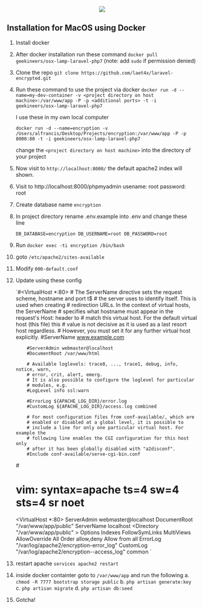 <p align="center"><img src="https://laravel.com/assets/img/components/logo-laravel.svg"></p>


## Installation for MacOS using Docker
1. Install docker
2. After docker installation run these command `docker pull geekineers/osx-lamp-laravel-php7` (note: add `sudo` if permission denied)
3.  Clone the repo `git clone https://github.com/laet4x/laravel-encrypted.git`
4. Run these command to use the project via docker
	`docker run -d --name=my-dev-container -v <project directory on host machine>:/var/www/app -P -p <additional ports> -t -i geekineers/osx-lamp-laravel-php7`

	I use these in my own local computer 

	`docker run -d --name=encryption -v /Users/alfrancis/Desktop/Projects/encryption:/var/www/app -P -p 8000:80 -t -i geekineers/osx-lamp-laravel-php7`

	change the `<project directory on host machine>` into the directory of your project
5. 	Now visit to `http://localhost:8000/` the default apache2 index will shown.
6.  Visit to http://localhost:8000/phpmyadmin
	usename: root
	password: root
7.  Create database name `encryption`
8.  In project directory rename .env.example into .env and change these line
 	
 	`DB_DATABASE=encryption
	DB_USERNAME=root
	DB_PASSWORD=root`
		
9. Run `docker exec -ti encryption /bin/bash`
10. goto `/etc/apache2/sites-available`
11. Modify `000-default.conf`
12. Update using these config
	                       

	`#<VirtualHost *:80>
	        # The ServerName directive sets the request scheme, hostname and port t$
	        # the server uses to identify itself. This is used when creating
	        # redirection URLs. In the context of virtual hosts, the ServerName
	        # specifies what hostname must appear in the request's Host: header to
	        # match this virtual host. For the default virtual host (this file) this
	        # value is not decisive as it is used as a last resort host regardless.
	        # However, you must set it for any further virtual host explicitly.
	        #ServerName www.example.com

	        #ServerAdmin webmaster@localhost
	        #DocumentRoot /var/www/html

	        # Available loglevels: trace8, ..., trace1, debug, info, notice, warn,
	        # error, crit, alert, emerg.
	        # It is also possible to configure the loglevel for particular
	        # modules, e.g.
	        #LogLevel info ssl:warn

	        #ErrorLog ${APACHE_LOG_DIR}/error.log
	        #CustomLog ${APACHE_LOG_DIR}/access.log combined

	        # For most configuration files from conf-available/, which are
	        # enabled or disabled at a global level, it is possible to
	        # include a line for only one particular virtual host. For example the
	        # following line enables the CGI configuration for this host only
	        # after it has been globally disabled with "a2disconf".
	        #Include conf-available/serve-cgi-bin.conf
	#</VirtualHost>

	# vim: syntax=apache ts=4 sw=4 sts=4 sr noet
	<VirtualHost *:80>
	 ServerAdmin webmaster@localhost
	 DocumentRoot "/var/www/app/public"
	ServerName localhost
	 <Directory "/var/www/app/public" >
	 Options Indexes FollowSymLinks MultiViews
	AllowOverride All
	 Order allow,deny
	Allow from all
	 </Directory> ErrorLog "/var/log/apache2/encryption-error_log"
	 CustomLog "/var/log/apache2/encryption--access_log" common
	 </VirtualHost>`

13. restart apache `services apache2 restart`
14. inside docker containter goto to `/var/www/app` and run the following
	a. `chmod -R 7777 bootstrap storage public`	
	b. `php artisan generate:key`
	c. `php artisan migrate`
	d. `php artisan db:seed`
15. Gotcha!	